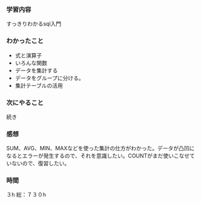 ### 学習内容
すっきりわかるsql入門
### わかったこと
- 式と演算子
- いろんな関数
- データを集計する
- データをグループに分ける。
- 集計テーブルの活用
### 次にやること
続き
### 感想
SUM、AVG、MIN、MAXなどを使った集計の仕方がわかった。データが凸凹になるとエラーが発生するので、それを意識したい。COUNTがまだ使いこなせていないので、復習したい。
### 時間
３h
総：７３０h
